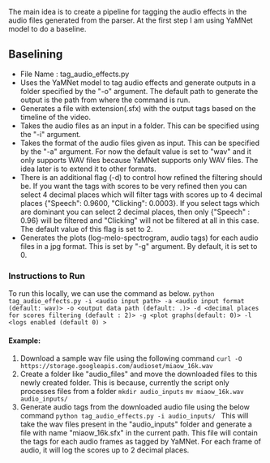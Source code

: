 The main idea is to create a pipeline for tagging the audio effects in the audio files generated from the parser. 
At the first step I am using YaMNet model to do a baseline.

## Baselining
  - File Name : tag_audio_effects.py 
  - Uses the YaMNet model to tag audio effects and generate outputs in a folder specified by the "-o" argument. 
The default path to generate the output is the path from where the command is run.
  - Generates a file with extension(.sfx) with the output tags based on the timeline of the video.
  - Takes the audio files as an input in a folder. This can be specified using the "-i" argument.
  - Takes the format of the audio files given as input. This can be specified by the "-a" argument. 
For now the default value is set to "wav" and it only supports WAV files because YaMNet supports only WAV files. 
The idea later is to extend it to other formats.
  - There is an additional flag (-d) to control how refined the filtering should be. If you want the tags with scores to be 
very refined then you can select 4 decimal places which will filter tags with scores up to 4 decimal places {"Speech": 0.9600, 
"Clicking": 0.0003}. If you select tags which are dominant you can select 2 decimal places, then only {"Speech" : 0.96} will be 
filtered and "Clicking" will not be filtered at all in this case. The default value of this flag is set to 2.
  - Generates the plots (log-melo-spectrogram, audio tags) for each audio files in a jpg format. This is set by "-g" argument.
By default, it is set to 0.
  

  ### Instructions to Run 
  To run this locally, we can use the command as below.
  ```python tag_audio_effects.py -i <audio input path> -a <audio input format (default: wav)> -o <output data path (default: .)> -d <decimal places for scores filtering (default : 2)> -g <plot graphs(default: 0)> -l <logs enabled (default 0) >```

  #### Example: 
  1. Download a sample wav file using the following command
    ```curl -O https://storage.googleapis.com/audioset/miaow_16k.wav```
  2. Create a folder like "audio_files" and move the downloaded files to this newly created folder. This is because, 
currently the script only processes files from a folder
    ```mkdir audio_inputs```
    ```mv miaow_16k.wav audio_inputs/```
  3. Generate audio tags from the downloaded audio file using the below command 
    ```python tag_audio_effects.py -i audio_inputs/ ```
This will take the wav files present in the "audio_inputs" folder and generate a file with name "miaow_16k.sfx" in the current path.
This file will contain the tags for each audio frames as tagged by YaMNet. For each frame of audio, it will log the scores up to 2 decimal places.